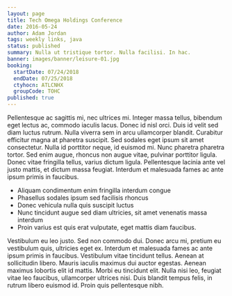 ```yaml
---
layout: page
title: Tech Omega Holdings Conference
date: 2016-05-24
author: Adam Jordan
tags: weekly links, java
status: published
summary: Nulla ut tristique tortor. Nulla facilisi. In hac.
banner: images/banner/leisure-01.jpg
booking:
  startDate: 07/24/2018
  endDate: 07/25/2018
  ctyhocn: ATLCNHX
  groupCode: TOHC
published: true
---
```

Pellentesque ac sagittis mi, nec ultrices mi. Integer massa tellus, bibendum eget lectus ac, commodo iaculis lacus. Donec id nisl orci. Duis id velit sed diam luctus rutrum. Nulla viverra sem in arcu ullamcorper blandit. Curabitur efficitur magna at pharetra suscipit. Sed sodales eget ipsum sit amet consectetur. Nulla id porttitor neque, id euismod mi. Nunc pharetra pharetra tortor. Sed enim augue, rhoncus non augue vitae, pulvinar porttitor ligula. Donec vitae fringilla tellus, varius dictum ligula. Pellentesque lacinia ante vel justo mattis, et dictum massa feugiat. Interdum et malesuada fames ac ante ipsum primis in faucibus.

* Aliquam condimentum enim fringilla interdum congue
* Phasellus sodales ipsum sed facilisis rhoncus
* Donec vehicula nulla quis suscipit luctus
* Nunc tincidunt augue sed diam ultricies, sit amet venenatis massa interdum
* Proin varius est quis erat vulputate, eget mattis diam faucibus.

Vestibulum eu leo justo. Sed non commodo dui. Donec arcu mi, pretium eu vestibulum quis, ultricies eget ex. Interdum et malesuada fames ac ante ipsum primis in faucibus. Vestibulum vitae tincidunt tellus. Aenean at sollicitudin libero. Mauris iaculis maximus dui auctor egestas. Aenean maximus lobortis elit id mattis. Morbi eu tincidunt elit. Nulla nisi leo, feugiat vitae leo faucibus, ullamcorper ultrices nisi. Duis blandit tempus felis, in rutrum libero euismod id. Proin quis pellentesque nibh.
